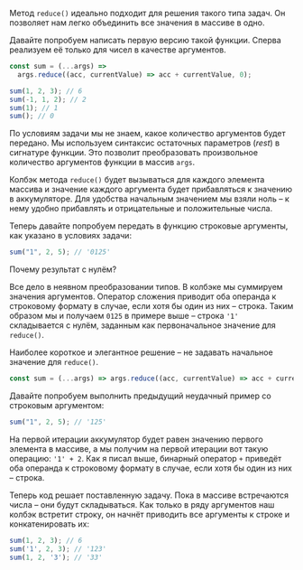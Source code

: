 Метод `reduce()` идеально подходит для решения такого типа задач. Он позволяет нам легко объединить все значения в массиве в одно.

Давайте попробуем написать первую версию такой функции. Сперва реализуем её только для чисел в качестве аргументов.

```javascript
const sum = (...args) =>
  args.reduce((acc, currentValue) => acc + currentValue, 0);

sum(1, 2, 3); // 6
sum(-1, 1, 2); // 2
sum(1); // 1
sum(); // 0
```

По условиям задачи мы не знаем, какое количество аргументов будет передано. Мы используем синтаксис остаточных параметров (_rest_) в сигнатуре функции. Это позволит преобразовать произвольное количество аргументов функции в массив `args`.

Колбэк метода `reduce()` будет вызываться для каждого элемента массива и значение каждого аргумента будет прибавляться к значению в аккумуляторе. Для удобства начальным значением мы взяли ноль – к нему удобно прибавлять и отрицательные и положительные числа.

Теперь давайте попробуем передать в функцию строковые аргументы, как указано в условиях задачи:

```javascript
sum("1", 2, 5); // '0125'
```

Почему результат с нулём?

Все дело в неявном преобразовании типов. В колбэке мы суммируем значения аргументов. Оператор сложения приводит оба операнда к строковому формату в случае, если хотя бы один из них – строка. Таким образом мы и получаем `0125` в примере выше – строка `'1'` складывается с нулём, заданным как первоначальное значение для `reduce()`.

Наиболее короткое и элегантное решение – не задавать начальное значение для `reduce()`.

```javascript
const sum = (...args) => args.reduce((acc, currentValue) => acc + currentValue);
```

Давайте попробуем выполнить предыдущий неудачный пример со строковым аргументом:

```javascript
sum("1", 2, 5); // '125'
```

На первой итерации аккумулятор будет равен значению первого элемента в массиве, а мы получим на первой итерации вот такую операцию: `'1' + 2`. Как я писал выше, бинарный оператор `+` приведёт оба операнда к строковому формату в случае, если хотя бы один из них – строка.

Теперь код решает поставленную задачу. Пока в массиве встречаются числа – они будут складываться. Как только в ряду аргументов наш колбэк встретит строку, он начнёт приводить все аргументы к строке и конкатенировать их:

```javascript
sum(1, 2, 3); // 6
sum('1', 2, 3); // '123'
sum(1, 2, '3'); // '33'
```
